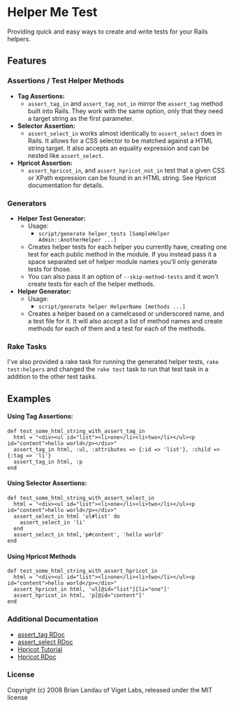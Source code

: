 Helper Me Test
==============

Providing quick and easy ways to create and write tests for your Rails helpers.


Features
---------

### Assertions / Test Helper Methods

* __Tag Assertions:__
    * `assert_tag_in` and `assert_tag_not_in` mirror the `assert_tag` method built
      into Rails. They work with the same option, only that they need a target
      string as the first parameter.
* __Selector Assertion:__
    * `assert_select_in` works almost identically to `assert_select` does in Rails.
      It allows for a CSS selector to be matched against a HTML string target.
      It also accepts an equality expression and can be nested like `assert_select`.
* __Hpricot Assertion:__
    * `assert_hpricot_in`, and `assert_hpricot_not_in` test that a given CSS or XPath
      expression can be found in an HTML string. See Hpricot documentation for details.

### Generators

* __Helper Test Generator:__
    * Usage:
        * `script/generate helper_tests [SampleHelper Admin::AnotherHelper ...]`
    * Creates helper tests for each helper you currently have, creating one test for
      each public method in the module. If you instead pass it a space separated set
      of helper module names you'll only generate tests for those.
    * You can also pass it an option of `--skip-method-tests` and it won't create tests
      for each of the helper methods.
* __Helper Generator:__
    * Usage:
        * `script/generate helper HelperName [methods ...]`
    * Creates a helper based on a camelcased or underscored name, and a test file
      for it. It will also accept a list of method names and create methods for
      each of them and a test for each of the methods.

### Rake Tasks

I've also provided a rake task for running the generated helper tests, `rake test:helpers`
and changed the `rake test` task to run that test task in a addition to the other
test tasks.


Examples
---------

#### Using Tag Assertions:

    def test_some_html_string_with_assert_tag_in
      html = "<div><ul id="list"><li>one</li><li>two</li></ul><p id="content">hello world</p></div>"
      assert_tag_in html, :ul, :attributes => {:id => 'list'}, :child => {:tag => 'li'}
      assert_tag_in html, :p
    end
    

#### Using Selector Assertions:

    def test_some_html_string_with_assert_select_in
      html = "<div><ul id="list"><li>one</li><li>two</li></ul><p id="content">hello world</p></div>"
      assert_select_in html 'ul#list' do
        assert_select_in 'li'
      end
      assert_select_in html,'p#content', 'hello world'
    end
    

#### Using Hpricot Methods

    def test_some_html_string_with_assert_hpricot_in
      html = "<div><ul id="list"><li>one</li><li>two</li></ul><p id="content">hello world</p></div>"
      assert_hpricot_in html, 'ul[@id="list"][li="one"]'
      assert_hpricot_in html, 'p[@id="content"]'
    end
    



### Additional Documentation

* [assert_tag RDoc](http://api.rubyonrails.org/classes/ActionController/Assertions/TagAssertions.html "ActionController::Assertions::TagAssertions")
* [assert_select RDoc](http://api.rubyonrails.org/classes/ActionController/Assertions/SelectorAssertions.html "ActionController::Assertions::SelectorAssertions")
* [Hpricot Tutorial](https://code.whytheluckystiff.net/hpricot/wiki/AnHpricotShowcase)
* [Hpricot RDoc](http://code.whytheluckystiff.net/doc/hpricot/ "Hpricot Documentation")


### License

Copyright (c) 2008 Brian Landau of Viget Labs, released under the MIT license
